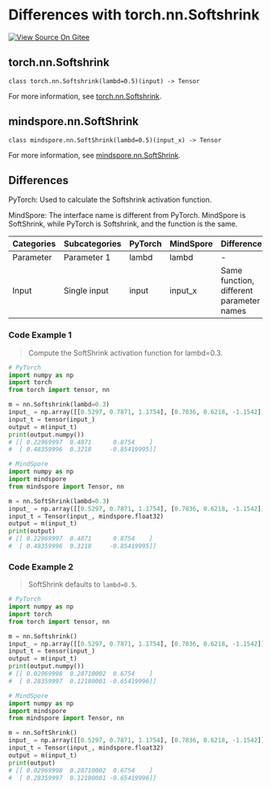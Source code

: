 # Differences with torch.nn.Softshrink

[![View Source On Gitee](https://mindspore-website.obs.cn-north-4.myhuaweicloud.com/website-images/master/resource/_static/logo_source_en.png)](https://gitee.com/mindspore/docs/blob/master/docs/mindspore/source_en/note/api_mapping/pytorch_diff/SoftShrink.md)

## torch.nn.Softshrink

```text
class torch.nn.Softshrink(lambd=0.5)(input) -> Tensor
```

For more information, see [torch.nn.Softshrink](https://pytorch.org/docs/1.8.1/generated/torch.nn.Softshrink.html).

## mindspore.nn.SoftShrink

```text
class mindspore.nn.SoftShrink(lambd=0.5)(input_x) -> Tensor
```

For more information, see [mindspore.nn.SoftShrink](https://www.mindspore.cn/docs/en/master/api_python/nn/mindspore.nn.SoftShrink.html).

## Differences

PyTorch: Used to calculate the Softshrink activation function.

MindSpore: The interface name is different from PyTorch. MindSpore is SoftShrink, while PyTorch is Softshrink, and the function is the same.

| Categories | Subcategories |PyTorch | MindSpore | Difference |
| ---- | ----- | ------- | --------- | ------------- |
| Parameter | Parameter 1 | lambd  | lambd     | - |
| Input | Single input | input  | input_x   | Same function, different parameter names |

### Code Example 1

> Compute the SoftShrink activation function for lambd=0.3.

```python
# PyTorch
import numpy as np
import torch
from torch import tensor, nn

m = nn.Softshrink(lambd=0.3)
input_ = np.array([[0.5297, 0.7871, 1.1754], [0.7836, 0.6218, -1.1542]], dtype=np.float32)
input_t = tensor(input_)
output = m(input_t)
print(output.numpy())
# [[ 0.22969997  0.4871      0.8754    ]
#  [ 0.48359996  0.3218     -0.85419995]]

# MindSpore
import numpy as np
import mindspore
from mindspore import Tensor, nn

m = nn.SoftShrink(lambd=0.3)
input_ = np.array([[0.5297, 0.7871, 1.1754], [0.7836, 0.6218, -1.1542]], dtype=np.float32)
input_t = Tensor(input_, mindspore.float32)
output = m(input_t)
print(output)
# [[ 0.22969997  0.4871      0.8754    ]
#  [ 0.48359996  0.3218     -0.85419995]]
```

### Code Example 2

> SoftShrink defaults to `lambd=0.5`.

```python
# PyTorch
import numpy as np
import torch
from torch import tensor, nn

m = nn.Softshrink()
input_ = np.array([[0.5297, 0.7871, 1.1754], [0.7836, 0.6218, -1.1542]], dtype=np.float32)
input_t = tensor(input_)
output = m(input_t)
print(output.numpy())
# [[ 0.02969998  0.28710002  0.6754    ]
#  [ 0.28359997  0.12180001 -0.65419996]]

# MindSpore
import numpy as np
import mindspore
from mindspore import Tensor, nn

m = nn.SoftShrink()
input_ = np.array([[0.5297, 0.7871, 1.1754], [0.7836, 0.6218, -1.1542]], dtype=np.float32)
input_t = Tensor(input_, mindspore.float32)
output = m(input_t)
print(output)
# [[ 0.02969998  0.28710002  0.6754    ]
#  [ 0.28359997  0.12180001 -0.65419996]]
```
